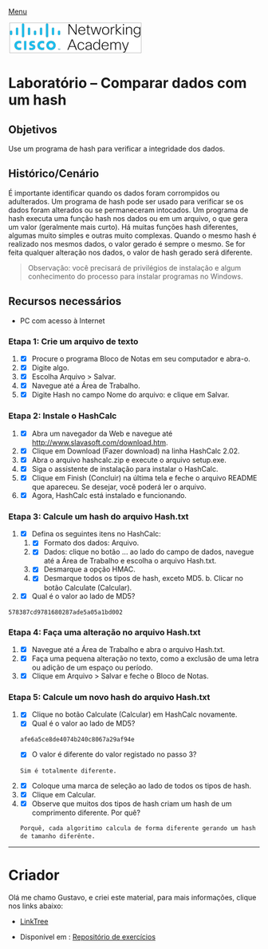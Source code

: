 [Menu](../README.md)

![imagem](img/cisco.png)

# Laboratório – Comparar dados com um hash

## Objetivos

Use um programa de hash para verificar a integridade dos dados.

## Histórico/Cenário

É importante identificar quando os dados foram corrompidos ou adulterados. Um programa de hash pode ser usado para verificar se os dados foram alterados ou se permaneceram intocados. Um programa de hash executa uma função hash nos dados ou em um arquivo, o que gera um valor (geralmente mais curto). Há muitas funções hash diferentes, algumas muito simples e outras muito complexas. Quando o mesmo hash é realizado nos mesmos dados, o valor gerado é sempre o mesmo. Se for feita qualquer alteração nos dados, o valor de hash gerado será diferente.

>  Observação: você precisará de privilégios de instalação e algum conhecimento do processo para instalar programas no Windows.

## Recursos necessários

* PC com acesso à Internet

### Etapa 1: Crie um arquivo de texto

1. - [x] Procure o programa Bloco de Notas em seu computador e abra-o.  
1. - [x]  Digite algo.
1. - [x]  Escolha Arquivo > Salvar.
1. - [x]  Navegue até a Área de Trabalho.
1. - [x]  Digite Hash no campo Nome do arquivo: e clique em Salvar.

### Etapa 2: Instale o HashCalc

1. - [x]  Abra um navegador da Web e navegue até http://www.slavasoft.com/download.htm.
1. - [x]  Clique em Download (Fazer download) na linha HashCalc 2.02.
1. - [x]  Abra o arquivo hashcalc.zip e execute o arquivo setup.exe.
1. - [x]  Siga o assistente de instalação para instalar o HashCalc.
1. - [x]  Clique em Finish (Concluir) na última tela e feche o arquivo README que apareceu. Se desejar, você poderá ler o arquivo.
1. - [x]  Agora, HashCalc está instalado e funcionando.

### Etapa 3: Calcule um hash do arquivo Hash.txt

1. - [x]  Defina os seguintes itens no HashCalc:
    1. - [x]  Formato dos dados: Arquivo.
    1. - [x]  Dados: clique no botão ... ao lado do campo de dados, navegue até a Área de Trabalho e escolha o arquivo Hash.txt.
    1. - [x]  Desmarque a opção HMAC.
    1. - [x]  Desmarque todos os tipos de hash, exceto MD5. b. Clicar no botão Calculate (Calcular).
1. - [x]  Qual é o valor ao lado de MD5?
```
578387cd9781680287ade5a05a1bd002
```

### Etapa 4: Faça uma alteração no arquivo Hash.txt

1. - [x]  Navegue até a Área de Trabalho e abra o arquivo Hash.txt.
1. - [x]  Faça uma pequena alteração no texto, como a exclusão de uma letra ou adição de um espaço ou período.
1. - [x] Clique em Arquivo > Salvar e feche o Bloco de Notas.

### Etapa 5: Calcule um novo hash do arquivo Hash.txt

1. - [x]  Clique no botão Calculate (Calcular) em HashCalc novamente.
	- [x] Qual é o valor ao lado de MD5?
	```
	afe6a5ce8de4074b240c8067a29af94e
	```
	- [x] O valor é diferente do valor registado no passo 3?
	```
	Sim é totalmente diferente.
	```
1. - [x] Coloque uma marca de seleção ao lado de todos os tipos de hash.
1. - [x]  Clique em Calcular.
1. - [x]  Observe que muitos dos tipos de hash criam um hash de um comprimento diferente. Por quê?
	```
	Porquê, cada algoritimo calcula de forma diferente gerando um hash de tamanho diferênte.
	```



***

# Criador
Olá me chamo Gustavo, e criei este material, para mais informações, clique nos links abaixo:

* [LinkTree](https://www.linktree.com.br/gusleaooliveira)


* Disponível em : [Repositório de exercícios](https://github.com/gusleaooliveira/materialEstudo)
